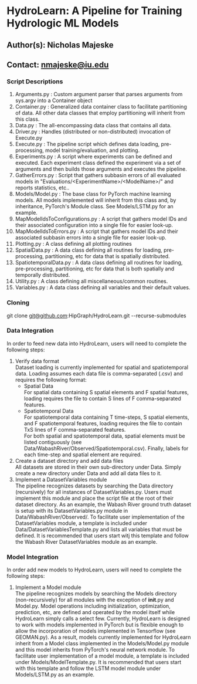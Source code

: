 # HydroLearn: A Pipeline for Training Hydrologic ML Models
## Author(s): Nicholas Majeske
## Contact: nmajeske@iu.edu

### Script Descriptions
1. Arguments.py : Custom argument parser that parses arguments from sys.argv into a Container object
2. Container.py : Generalized data container class to facilitate partitioning of data. All other data classes that employ partitioning will inherit from this class.
3. Data.py : The all-encompassing data class that contains all data.
4. Driver.py : Handles (distributed or non-distributed) invocation of Execute.py
5. Execute.py : The pipeline script which defines data loading, pre-processing, model training/evaluation, and plotting.
6. Experiments.py : A script where experiments can be defined and executed. Each experiment class defined the experiment via a set of arguments and then builds those arguments and executes the pipeline.
7. GatherErrors.py : Script that gathers subbasin errors of all evaluated models in "Evaluations/\<ExperimentName\>/\<ModelName\>/" and reports statistics, etc..
8. Models/Model.py : The base class for PyTorch machine learning models. All models implemented will inherit from this class and, by inheritance, PyTorch's Module class. See Models/LSTM.py for an example.
11. MapModelIdsToConfigurations.py : A script that gathers model IDs and their associated configuration into a single file for easier look-up.
12. MapModelIdsToErrors.py : A script that gathers model IDs and their associated subbasin errors into a single file for easier look-up.
15. Plotting.py : A class defining all plotting routines
16. SpatialData.py : A data class defining all routines for loading, pre-processing, partitioning, etc for data that is spatially distributed.
17. SpatiotemporalData.py : A data class defining all routines for loading, pre-processing, partitioning, etc for data that is both spatially and temporally distributed.
18. Utility.py : A class defining all miscellaneous/common routines.
19. Variables.py : A data class defining all variables and their default values.

### Cloning

git clone git@github.com:HipGraph/HydroLearn.git --recurse-submodules

### Data Integration
In order to feed new data into HydroLearn, users will need to complete the following steps:
1. Verify data format  
    Dataset loading is currently implemented for spatial and spatiotemporal data. Loading assumes each data file is comma-separated (.csv) and requires the following format:
    - Spatial Data  
        For spatial data containing S spatial elements and F spatial features, loading requires the file to contain S lines of F comma-separated features.
    - Spatiotemporal Data  
        For spatiotemporal data containing T time-steps, S spatial elements, and F spatiotemporal features, loading requires the file to contain TxS lines of F comma-separated features.  
    For both spatial and spatiotemporal data, spatial elements must be listed contiguously (see Data/WabashRiver/Observed/Spatiotemporal.csv). 
    Finally, labels for each time-step and spatial element are required.
2. Create a dataset directory and add data files  
    All datasets are stored in their own sub-directory under Data. Simply create a new directory under Data and add all data files to it.
3. Implement a DatasetVariables module  
    The pipeline recognizes datasets by searching the Data directory (recursively) for all instances of DatasetVariables.py. 
    Users must implement this module and place the script file at the root of their dataset directory. 
    As an example, the Wabash River ground truth dataset is setup with its DatasetVariables.py module in Data/WabashRiver/Observed/. 
    To facilitate user implementation of the DatasetVariables module, a template is included under Data/DatasetVariablesTemplate.py and lists all variables that must be defined. 
    It is recommended that users start witj this template and follow the Wabash River DatasetVariables module as an example.

### Model Integration
In order add new models to HydroLearn, users will need to complete the following steps:
1. Implement a Model module  
    The pipeline recognizes models by searching the Models directory (non-recursively) for all modules with the exception of __init__.py and Model.py. 
    Model operations including initialization, optimization, prediction, etc, are defined and operated by the model itself while HydroLearn simply calls a select few. 
    Currently, HydroLearn is designed to work with models implemented in PyTorch but is flexible enough to allow the incorporation of models implemented in Tensorflow (see GEOMAN.py). 
    As a result, models currently implemented for HydroLearn inherit from a Model class implemented in the Models/Model.py module and this model inherits from PyTorch's neural network module. 
    To facilitate user implementation of a model module, a template is included under Models/ModelTemplate.py. 
    It is recommended that users start with this template and follow the LSTM model module under Models/LSTM.py as an example. 
